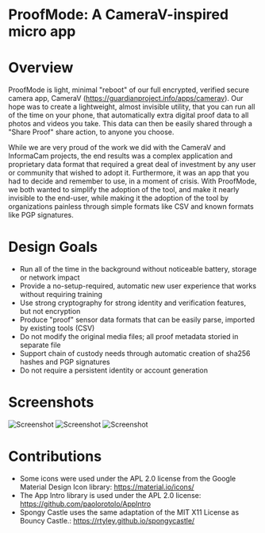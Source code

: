 ProofMode: A CameraV-inspired micro app
========

# Overview

ProofMode is light, minimal "reboot" of our full encrypted, verified secure camera app, CameraV (https://guardianproject.info/apps/camerav). Our hope was to create a lightweight, almost invisible utility, that you can run all of the time on your phone, that automatically extra digital proof data to all photos and videos you take. This data can then be easily shared through a "Share Proof" share action, to anyone you choose.

While we are very proud of the work we did with the CameraV and InformaCam projects, the end results was a complex application and proprietary data format that required a great deal of investment by any user or community that wished to adopt it. Furthermore, it was an app that you had to decide and remember to use, in a moment of crisis. With ProofMode, we both wanted to simplify the adoption of the tool, and make it nearly invisible to the end-user, while making it the adoption of the tool by organizations painless through simple formats like CSV and known formats like PGP signatures.

# Design Goals 

* Run all of the time in the background without noticeable battery, storage or network impact
* Provide a no-setup-required, automatic new user experience that works without requiring training
* Use strong cryptography for strong identity and verification features, but not encryption 
* Produce "proof" sensor data formats that can be easily parse, imported by existing tools (CSV)
* Do not modify the original media files; all proof metadata storied in separate file
* Support chain of custody needs through automatic creation of sha256 hashes and PGP signatures
* Do not require a persistent identity or account generation

# Screenshots

![Screenshot](https://raw.githubusercontent.com/guardianproject/proofmode/master/art/screens/Screenshot_20170222-173854.jpg)
![Screenshot](https://raw.githubusercontent.com/guardianproject/proofmode/master/art/screens/Screenshot_20170222-174004.jpg)
![Screenshot](https://raw.githubusercontent.com/guardianproject/proofmode/master/art/screens/Screenshot_20170222-174126.jpg)

# Contributions

* Some icons were used under the APL 2.0 license from the Google Material Design Icon library: https://material.io/icons/
* The App Intro library is used under the APL 2.0 license: https://github.com/paolorotolo/AppIntro
* Spongy Castle uses the same adaptation of the MIT X11 License as Bouncy Castle.: https://rtyley.github.io/spongycastle/

